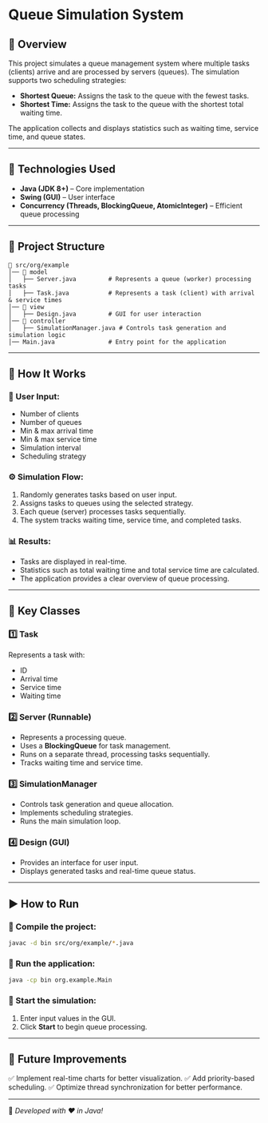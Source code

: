 # Queue Simulation System

## 📌 Overview
This project simulates a queue management system where multiple tasks (clients) arrive and are processed by servers (queues). The simulation supports two scheduling strategies:

- **Shortest Queue:** Assigns the task to the queue with the fewest tasks.
- **Shortest Time:** Assigns the task to the queue with the shortest total waiting time.

The application collects and displays statistics such as waiting time, service time, and queue states.

---

## 🚀 Technologies Used
- **Java (JDK 8+)** – Core implementation
- **Swing (GUI)** – User interface
- **Concurrency (Threads, BlockingQueue, AtomicInteger)** – Efficient queue processing

---

## 📂 Project Structure
```
📂 src/org/example
│── 📂 model
│   ├── Server.java         # Represents a queue (worker) processing tasks
│   ├── Task.java           # Represents a task (client) with arrival & service times
│── 📂 view
│   ├── Design.java         # GUI for user interaction
│── 📂 controller
│   ├── SimulationManager.java # Controls task generation and simulation logic
│── Main.java               # Entry point for the application
```

---

## 🔧 How It Works
### 📝 User Input:
- Number of clients
- Number of queues
- Min & max arrival time
- Min & max service time
- Simulation interval
- Scheduling strategy

### ⚙️ Simulation Flow:
1. Randomly generates tasks based on user input.
2. Assigns tasks to queues using the selected strategy.
3. Each queue (server) processes tasks sequentially.
4. The system tracks waiting time, service time, and completed tasks.

### 📊 Results:
- Tasks are displayed in real-time.
- Statistics such as total waiting time and total service time are calculated.
- The application provides a clear overview of queue processing.

---

## 📌 Key Classes
### 1️⃣ **Task**
Represents a task with:
- ID
- Arrival time
- Service time
- Waiting time

### 2️⃣ **Server (Runnable)**
- Represents a processing queue.
- Uses a **BlockingQueue** for task management.
- Runs on a separate thread, processing tasks sequentially.
- Tracks waiting time and service time.

### 3️⃣ **SimulationManager**
- Controls task generation and queue allocation.
- Implements scheduling strategies.
- Runs the main simulation loop.

### 4️⃣ **Design (GUI)**
- Provides an interface for user input.
- Displays generated tasks and real-time queue status.

---

## ▶️ How to Run
### 🔹 Compile the project:
```bash
javac -d bin src/org/example/*.java
```

### 🔹 Run the application:
```bash
java -cp bin org.example.Main
```

### 🔹 Start the simulation:
1. Enter input values in the GUI.
2. Click **Start** to begin queue processing.

---

## 🚀 Future Improvements
✅ Implement real-time charts for better visualization.
✅ Add priority-based scheduling.
✅ Optimize thread synchronization for better performance.

---

📌 *Developed with ❤️ in Java!*

